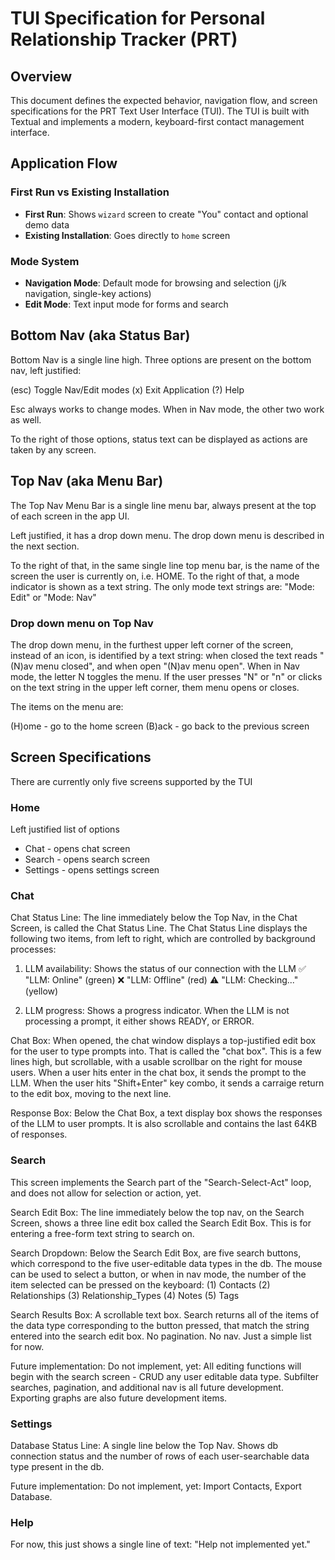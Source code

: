 # TUI Specification for Personal Relationship Tracker (PRT)

## Overview

This document defines the expected behavior, navigation flow, and screen specifications for the PRT Text User Interface (TUI). The TUI is built with Textual and implements a modern, keyboard-first contact management interface.

## Application Flow

### First Run vs Existing Installation
- **First Run**: Shows `wizard` screen to create "You" contact and optional demo data
- **Existing Installation**: Goes directly to `home` screen

### Mode System
- **Navigation Mode**: Default mode for browsing and selection (j/k navigation, single-key actions)
- **Edit Mode**: Text input mode for forms and search 

## Bottom Nav (aka Status Bar)

Bottom Nav is a single line high.  Three options are present on the bottom nav, left justified:

(esc) Toggle Nav/Edit modes
(x) Exit Application
(?) Help

Esc always works to change modes.  When in Nav mode, the other two work as well.

To the right of those options, status text can be displayed as actions are taken by any screen.

## Top Nav (aka Menu Bar)

The Top Nav Menu Bar is a single line menu bar, always present at the top of each screen in the app UI.  

Left justified, it has a drop down menu.  The drop down menu is described in the next section. 

To the right of that, in the same single line top menu bar, is the name of the screen the user is currently on, i.e. HOME.  To the right of that, a mode indicator is shown as a text string.  The only mode text strings are: "Mode: Edit" or "Mode: Nav"

### Drop down menu on Top Nav

The drop down menu, in the furthest upper left corner of the screen, instead of an icon, is identified by a text string: when closed the text reads "(N)av menu closed", and when open "(N)av menu open".  When in Nav mode, the letter N toggles the menu.  If the user presses "N" or "n" or clicks on the text string in the upper left corner, them menu opens or closes.

The items on the menu are:

(H)ome - go to the home screen
(B)ack - go back to the previous screen

## Screen Specifications

There are currently only five screens supported by the TUI

### Home

Left justified list of options
* Chat - opens chat screen
* Search - opens search screen
* Settings - opens settings screen

### Chat

Chat Status Line: The line immediately below the Top Nav, in the Chat Screen, is called the Chat Status Line.  The Chat Status Line displays the following two items, from left to right, which are controlled by background processes:

1) LLM availability: Shows the status of our connection with the LLM
✅ "LLM: Online" (green)
❌ "LLM: Offline" (red)
⚠️ "LLM: Checking..." (yellow)

2) LLM progress: Shows a progress indicator.  When the LLM is not processing a prompt, it either shows READY, or ERROR.

Chat Box: When opened, the chat window displays a top-justified edit box for the user to type prompts into. That is called the "chat box".  This is a few lines high, but scrollable, with a usable scrollbar on the right for mouse users.  When a user hits enter in the chat box, it sends the prompt to the LLM.  When the user hits "Shift+Enter" key combo, it sends a carraige return to the edit box, moving to the next line.

Response Box: Below the Chat Box, a text display box shows the responses of the LLM to user prompts.  It is also scrollable and contains the last 64KB of responses.

### Search

This screen implements the Search part of the "Search-Select-Act" loop, and does not allow for selection or action, yet.

Search Edit Box: The line immediately below the top nav, on the Search Screen, shows a three line edit box called the Search Edit Box.  This is for entering a free-form text string to search on.

Search Dropdown:  Below the Search Edit Box, are five search buttons, which correspond to the five user-editable data types in the db.  The mouse can be used to select a button, or when in nav mode, the number of the item selected can be pressed on the keyboard: 
(1) Contacts
(2) Relationships
(3) Relationship_Types
(4) Notes
(5) Tags

Search Results Box: A scrollable text box.  Search returns all of the items of the data type corresponding to the button pressed, that match the string entered into the search edit box.  No pagination.  No nav.  Just a simple list for now.

Future implementation: Do not implement, yet: All editing functions will begin with the search screen - CRUD any user editable data type.  Subfilter searches, pagination, and additional nav is all future development.  Exporting graphs are also future development items.

### Settings

Database Status Line: A single line below the Top Nav.  Shows db connection status and the number of rows of each user-searchable data type present in the db.

Future implementation: Do not implement, yet: Import Contacts, Export Database.

### Help

For now, this just shows a single line of text: "Help not implemented yet."





